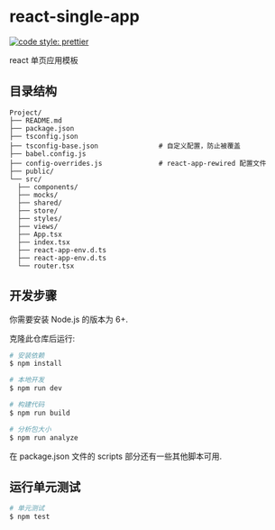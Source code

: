 # react-single-app

[![code style: prettier](https://img.shields.io/badge/code_style-prettier-ff69b4.svg?style=flat-square)](https://github.com/prettier/prettier)

react 单页应用模板

## 目录结构

```text
Project/
├── README.md
├── package.json
├── tsconfig.json
├── tsconfig-base.json               # 自定义配置，防止被覆盖
├── babel.config.js
├── config-overrides.js              # react-app-rewired 配置文件
├── public/
└── src/
  ├── components/
  ├── mocks/
  ├── shared/
  ├── store/
  ├── styles/
  ├── views/
  ├── App.tsx
  ├── index.tsx
  ├── react-app-env.d.ts
  ├── react-app-env.d.ts
  └── router.tsx
```

## 开发步骤

你需要安装 Node.js 的版本为 6+.

克隆此仓库后运行:

```bash
# 安装依赖
$ npm install

# 本地开发
$ npm run dev

# 构建代码
$ npm run build

# 分析包大小
$ npm run analyze
```

在 package.json 文件的 scripts 部分还有一些其他脚本可用.

## 运行单元测试

```bash
# 单元测试
$ npm test
```
